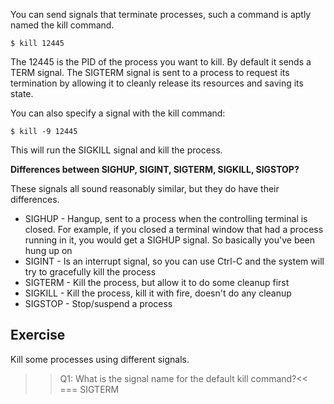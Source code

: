 You can send signals that terminate processes, such a command is aptly named the kill command. 

```
$ kill 12445
```

The 12445 is the PID of the process you want to kill. By default it sends a TERM signal. The SIGTERM signal is sent to a process to request its termination by allowing it to cleanly release its resources and saving its state. 

You can also specify a signal with the kill command: 

```
$ kill -9 12445
```

This will run the SIGKILL signal and kill the process. 

**Differences between SIGHUP, SIGINT, SIGTERM, SIGKILL, SIGSTOP?**

These signals all sound reasonably similar, but they do have their differences. 

* SIGHUP - Hangup, sent to a process when the controlling terminal is closed. For example, if you closed a terminal window that had a process running in it, you would get a SIGHUP signal. So basically you've been hung up on
* SIGINT - Is an interrupt signal, so you can use Ctrl-C and the system will try to gracefully kill the process
* SIGTERM - Kill the process, but allow it to do some cleanup first
* SIGKILL - Kill the process, kill it with fire, doesn't do any cleanup
* SIGSTOP - Stop/suspend a process

## Exercise

Kill some processes using different signals.

>>Q1: What is the signal name for the default kill command?<<
=== SIGTERM
